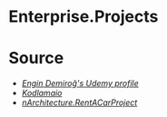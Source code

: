 # Enterprise.Projects

# Source

* *[Engin Demiroğ's Udemy profile](https://www.udemy.com/user/engindemiro/)*
* *[Kodlamaio](https://github.com/kodlamaio-projects)*
* *[nArchitecture.RentACarProject](https://github.com/kodlamaio-projects/nArchitecture.RentACarProject)*
